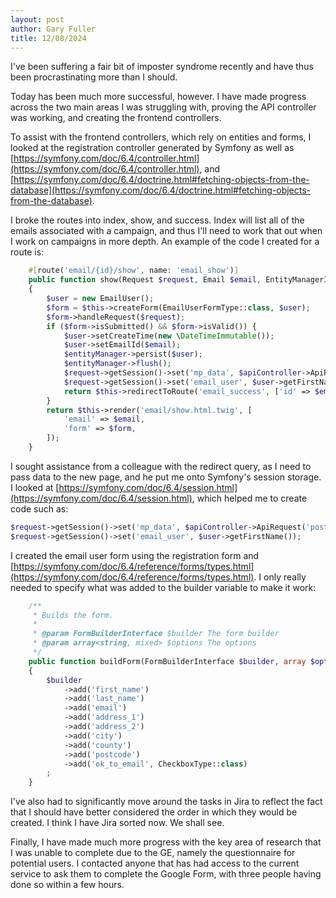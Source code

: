 ```yaml
---
layout: post
author: Gary Fuller
title: 12/08/2024
---
```

I've been suffering a fair bit of imposter syndrome recently and have thus been procrastinating more than I should. 

Today has been much more successful, however. I have made progress across the two main areas I was struggling with, proving the API controller was working, and creating the frontend controllers.

To assist with the frontend controllers, which rely on entities and forms, I looked at the registration controller generated by Symfony as well as [https://symfony.com/doc/6.4/controller.html](https://symfony.com/doc/6.4/controller.html), and [https://symfony.com/doc/6.4/doctrine.html#fetching-objects-from-the-database](https://symfony.com/doc/6.4/doctrine.html#fetching-objects-from-the-database). 

I broke the routes into index, show, and success. Index will list all of the emails associated with a campaign, and thus I'll need to work that out when I work on campaigns in more depth. An example of the code I created for a route is:

```PHP
    #[route('email/{id}/show', name: 'email_show')]
    public function show(Request $request, Email $email, EntityManagerInterface $entityManager, ApiController $apiController): Response
    {
        $user = new EmailUser();
        $form = $this->createForm(EmailUserFormType::class, $user);
        $form->handleRequest($request);
        if ($form->isSubmitted() && $form->isValid()) {
            $user->setCreateTime(new \DateTimeImmutable());
            $user->setEmailId($email);
            $entityManager->persist($user);
            $entityManager->flush();
            $request->getSession()->set('mp_data', $apiController->ApiRequest('postcode', $user->getPostcode())['response']['data']['0']);
            $request->getSession()->set('email_user', $user->getFirstName());
            return $this->redirectToRoute('email_success', ['id' => $email->getId()]);
        }
        return $this->render('email/show.html.twig', [
            'email' => $email,
            'form' => $form,
        ]);
    }
```

I sought assistance from a colleague with the redirect query, as I need to pass data to the new page, and he put me onto Symfony's session storage. I looked at [https://symfony.com/doc/6.4/session.html](https://symfony.com/doc/6.4/session.html), which helped me to create code such as:

```PHP
$request->getSession()->set('mp_data', $apiController->ApiRequest('postcode', $user->getPostcode())['response']['data']['0']);
$request->getSession()->set('email_user', $user->getFirstName());
```

I created the email user form using the registration form and [https://symfony.com/doc/6.4/reference/forms/types.html](https://symfony.com/doc/6.4/reference/forms/types.html). I only really needed to specify what was added to the builder variable to make it work:

```PHP
    /**
     * Builds the form.
     *
     * @param FormBuilderInterface $builder The form builder
     * @param array<string, mixed> $options The options
     */
    public function buildForm(FormBuilderInterface $builder, array $options): void
    {
        $builder
            ->add('first_name')
            ->add('last_name')
            ->add('email')
            ->add('address_1')
            ->add('address_2')
            ->add('city')
            ->add('county')
            ->add('postcode')
            ->add('ok_to_email', CheckboxType::class)
        ;
    }
```

I've also had to significantly move around the tasks in Jira to reflect the fact that I should have better considered the order in which they would be created. I think I have Jira sorted now. We shall see.

Finally, I have made much more progress with the key area of research that I was unable to complete due to the GE, namely the questionnaire for potential users. I contacted anyone that has had access to the current service to ask them to complete the Google Form, with three people having done so within a few hours.
